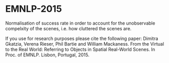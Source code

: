 # EMNLP-2015
Normalisation of success rate in order to account for the unobservable compelxity of the scenes, 
i.e. how cluttered the scenes are.

If you use for research purposes please cite the following paper: 
Dimitra Gkatzia, Verena Rieser, Phil Bartie and William Mackaness. From the Virtual to the Real World: 
Referring to Objects in Spatial Real-World Scenes. In Proc. of EMNLP. Lisbon, Portugal, 2015.
